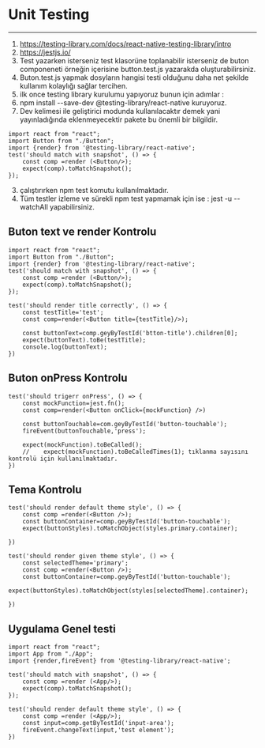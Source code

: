# Unit Testing
***
1. https://testing-library.com/docs/react-native-testing-library/intro
2. https://jestjs.io/
3. Test yazarken isterseniz test klasorüne toplanabilir isterseniz de buton componeneti örneğin içerisine button.test.js yazarakda oluşturabilirsiniz. 
4. Buton.test.js yapmak dosyların hangisi testi olduğunu daha net şekilde kullanım kolaylığı sağlar tercihen. 
5. ilk once testing library kurulumu yapıyoruz bunun için adımlar : 
  1. npm install --save-dev @testing-library/react-native kuruyoruz.
  2. Dev kelimesi ile geliştirici modunda kullanılacaktır demek yani yayınladığında eklenmeyecektir pakete bu önemli bir bilgildir. 
```JS
import react from "react";
import Button from "./Button";
import {render} from '@testing-library/react-native';
test('should match with snapshot', () => { 
    const comp =render (<Button/>);
    expect(comp).toMatchSnapshot(); 
});

```
3. çalıştırırken npm test komutu kullanılmaktadır.
4. Tüm testler izleme ve sürekli npm test yapmamak için ise : jest -u --watchAll yapabilirsiniz.

## Buton text ve render Kontrolu

```JS
import react from "react";
import Button from "./Button";
import {render} from '@testing-library/react-native';
test('should match with snapshot', () => { 
    const comp =render (<Button/>);
    expect(comp).toMatchSnapshot(); 
});

test('should render title correctly', () => {
    const testTitle='test';
    const comp=render(<Button title={testTitle}/>);

    const buttonText=comp.geyByTestId('btton-title').children[0];
    expect(buttonText).toBe(testTitle);
    console.log(buttonText);
})
```
## Buton onPress Kontrolu
```JS
test('should trigerr onPress', () => {
    const mockFunction=jest.fn();
    const comp=render(<Button onClick={mockFunction} />)  

    const buttonTouchable=com.geyByTestId('button-touchable');
    fireEvent(buttonTouchable,'press');
    
    expect(mockFunction).toBeCalled();
    //    expect(mockFunction).toBeCalledTimes(1); tıklanma sayısını kontrolü için kullanılmaktadır.
})
```
## Tema Kontrolu
```JS
test('should render default theme style', () => {
    const comp =render(<Button />);    
    const buttonContainer=comp.geyByTestId('button-touchable');
    expect(buttonStyles).toMatchObject(styles.primary.container);

})

test('should render given theme style', () => {
    const selectedTheme='primary';
    const comp =render(<Button />);    
    const buttonContainer=comp.geyByTestId('button-touchable');
    expect(buttonStyles).toMatchObject(styles[selectedTheme].container);

})
```
## Uygulama Genel testi
```JS
import react from "react";
import App from "./App";
import {render,fireEvent} from '@testing-library/react-native';

test('should match with snapshot', () => { 
    const comp =render (<App/>);
    expect(comp).toMatchSnapshot(); 
});

test('should render default theme style', () => {
    const comp =render (<App/>);
    const input=comp.getByTestId('input-area');
    fireEvent.changeText(input,'test element');
})


```
